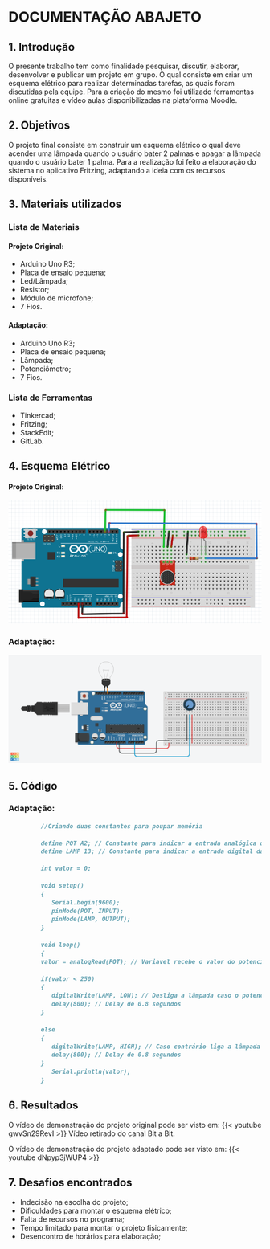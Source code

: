 # DOCUMENTAÇÃO ABAJETO

## 1. Introdução
O presente trabalho tem como finalidade pesquisar, discutir, elaborar, desenvolver e publicar um projeto em grupo. O qual consiste em criar um esquema elétrico para realizar determinadas tarefas, as quais foram discutidas pela equipe. Para a criação do mesmo foi utilizado ferramentas online gratuitas e vídeo aulas disponibilizadas na plataforma Moodle.

## 2. Objetivos
O projeto final consiste em construir um esquema elétrico o qual deve acender uma lâmpada quando o usuário bater 2 palmas e apagar a lâmpada quando o usuário bater 1 palma. Para a realização foi feito a elaboração do sistema no aplicativo Fritzing, adaptando a ideia com os recursos disponíveis.
   
## 3. Materiais utilizados
### Lista de Materiais 
#### Projeto Original:
 - Arduino Uno R3;
 - Placa de ensaio pequena;
 - Led/Lâmpada;
 - Resistor;
 - Módulo de microfone;
  - 7 Fios. 

#### Adaptação:
 - Arduino Uno R3;
 - Placa de ensaio pequena;
 - Lâmpada;
 - Potenciômetro;
 - 7 Fios.

### Lista de Ferramentas
 - Tinkercad;
 - Fritzing;
 - StackEdit;
 - GitLab.

## 4. Esquema Elétrico
#### Projeto Original:
![](esquema.png)

### Adaptação:
![](fotoprojeto.jpeg)
## 5. Código


### Adaptação:
```markdown
         //Criando duas constantes para poupar memória

         define POT A2; // Constante para indicar a entrada analógica do potenciômetro
         define LAMP 13; // Constante para indicar a entrada digital da lâmpada

         int valor = 0;

         void setup()
         {
            Serial.begin(9600);
            pinMode(POT, INPUT);
            pinMode(LAMP, OUTPUT);
         }

         void loop()
         {
         valor = analogRead(POT); // Variavel recebe o valor do potenciômetro   
            
         if(valor < 250)
         {
            digitalWrite(LAMP, LOW); // Desliga a lâmpada caso o potenciômetro esteja abaixo de 250
            delay(800); // Delay de 0.8 segundos
         }

         else
         {
            digitalWrite(LAMP, HIGH); // Caso contrário liga a lâmpada 
            delay(800); // Delay de 0.8 segundos
         }
            Serial.println(valor);
         }
```

## 6. Resultados
O vídeo de demonstração do projeto original pode ser visto em:
{{< youtube gwvSn29RevI >}}
Vídeo retirado do canal Bit a Bit.

O vídeo de demonstração do projeto adaptado pode ser visto em:
{{< youtube dNpyp3jWUP4 >}}

## 7. Desafios encontrados

 - Indecisão na escolha do projeto;
 - Dificuldades para montar o esquema elétrico;
 - Falta de recursos no programa;
 - Tempo limitado para montar o projeto fisicamente;
 - Desencontro de horários para elaboração;
